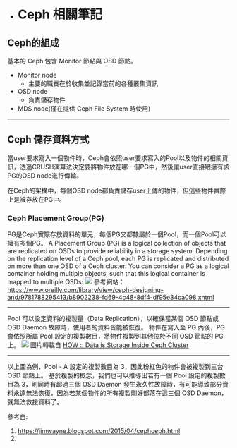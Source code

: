 * # Ceph 相關筆記
## Ceph的組成
基本的 Ceph 包含 Monitor 節點與 OSD 節點。
- Monitor node
  - 主要的職責在於收集並記錄當前的各種叢集資訊
- OSD node
  - 負責儲存物件
- MDS node(僅在提供 Ceph File System 時使用)
-----------
## Ceph 儲存資料方式
當user要求寫入一個物件時，Ceph會依照user要求寫入的Pool以及物件的相關資訊，透過CRUSH演算法決定要將物件放在哪一個PG中，然後讓user直接跟擁有該PG的OSD node進行傳輸。

在Ceph的架構中，每個OSD node都負責儲存user上傳的物件，但這些物件實際上是被存放在PG中。

### Ceph Placement Group(PG)
PG是Ceph實際存放資料的單元，每個PG又都隸屬於一個Pool，而一個Pool可以擁有多個PG。
A Placement Group (PG) is a logical collection of objects that are replicated on OSDs to provide reliability in a storage system. Depending on the replication level of a Ceph pool, each PG is replicated and distributed on more than one OSD of a Ceph cluster. You can consider a PG as a logical container holding multiple objects, such that this logical container is mapped to multiple OSDs:
![](https://i.imgur.com/7jrhabI.png)
參考網站：https://www.oreilly.com/library/view/ceph-designing-and/9781788295413/b8902238-fd69-4c48-8df4-df95e34ca098.xhtml

------
Pool 可以設定資料的複製量（Data Replication），以確保當某個 OSD 節點或 OSD Daemon 故障時，使用者的資料皆能被恢復。
物件在寫入至 PG 內後，PG 會依照所屬 Pool 設定的複製數目，將物件複製到其他位於不同 OSD 節點的 PG 上。
![](https://i.imgur.com/yTjWPFc.png)
圖片轉載自 [HOW :: Data is Storage Inside Ceph Cluster](http://karan-mj.blogspot.com/2014/01/how-data-is-stored-in-ceph-cluster.html)

--------
以上圖為例，Pool - A 設定的複製數目為 3，因此粉紅色的物件會被複製到三台 OSD 節點上。
基於複製的概念，我們也可以推導出若有一個 Pool 設定的複製數目為 3，則同時有超過三個 OSD Daemon 發生永久性故障時，有可能導致部分資料永遠無法恢復，因為若某個物件的所有複製剛好都落在這三個 OSD Daemon，就無法救援資料了。

參考自:
1. https://jimwayne.blogspot.com/2015/04/cephceph.html
2. 